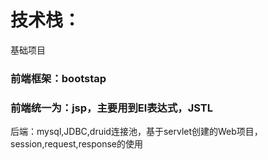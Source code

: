 <h1>技术栈：</h1>
基础项目
<h3>前端框架：bootstap</h3>
<h3>前端统一为：jsp，主要用到El表达式，JSTL</h3>
<p>后端：mysql,JDBC,druid连接池，基于servlet创建的Web项目，session,request,response的使用</p>

